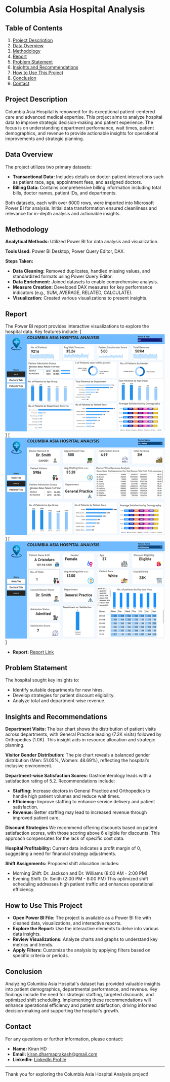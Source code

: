 # Columbia Asia Hospital Analysis

## Table of Contents
1. [Project Description](#project-description)
2. [Data Overview](#data-overview)
3. [Methodology](#methodology)
4. [Report](#report)
5. [Problem Statement](#problem-statement)
6. [Insights and Recommendations](#insights-and-recommendations)
7. [How to Use This Project](#how-to-use-this-project)
8. [Conclusion](#conclusion)
9. [Contact](#contact)

## Project Description
Columbia Asia Hospital is renowned for its exceptional patient-centered care and advanced medical expertise. This project aims to analyze hospital data to improve strategic decision-making and patient experience. The focus is on understanding department performance, wait times, patient demographics, and revenue to provide actionable insights for operational improvements and strategic planning.

## Data Overview
The project utilizes two primary datasets:
- **Transactional Data:** Includes details on doctor-patient interactions such as patient race, age, appointment fees, and assigned doctors.
- **Billing Data:** Contains comprehensive billing information including total bills, doctor names, patient IDs, and departments.

Both datasets, each with over 6000 rows, were imported into Microsoft Power BI for analysis. Initial data transformation ensured cleanliness and relevance for in-depth analysis and actionable insights.

## Methodology
**Analytical Methods:** Utilized Power BI for data analysis and visualization.

**Tools Used:** Power BI Desktop, Power Query Editor, DAX.

**Steps Taken:**
- **Data Cleaning:** Removed duplicates, handled missing values, and standardized formats using Power Query Editor.
- **Data Enrichment:** Joined datasets to enable comprehensive analysis.
- **Measure Creation:** Developed DAX measures for key performance indicators (e.g., SUM, AVERAGE, RELATED, CALCULATE).
- **Visualization:** Created various visualizations to present insights.

## Report
The Power BI report provides interactive visualizations to explore the hospital data. Key features include:
[![image](https://github.com/kiranhd/Columbia-Asia-Hospitals/blob/main/Main_tab.png)]
[![image](https://github.com/kiranhd/Columbia-Asia-Hospitals/blob/main/Doctors'_tab.png)]
[![image](https://github.com/kiranhd/Columbia-Asia-Hospitals/blob/main/Patients'_tab.png)]
- **Report:** [Report Link](https://github.com/kiranhd/Columbia-Asia-Hospitals/blob/main/Columbia%20Asia%20Hospital%20Analysis_Kiran_HD.pbix)

## Problem Statement
The hospital sought key insights to:
- Identify suitable departments for new hires.
- Develop strategies for patient discount eligibility.
- Analyze total and department-wise revenue.

## Insights and Recommendations
**Department Visits:** The bar chart shows the distribution of patient visits across departments, with General Practice leading (7.2K visits) followed by Orthopedics (1.0K). This insight aids in resource allocation and strategic planning.

**Visitor Gender Distribution:** The pie chart reveals a balanced gender distribution (Men: 51.05%, Women: 48.69%), reflecting the hospital's inclusive environment.

**Department-wise Satisfaction Scores:** Gastroenterology leads with a satisfaction rating of 5.2. Recommendations include:
- **Staffing:** Increase doctors in General Practice and Orthopedics to handle high patient volumes and reduce wait times.
- **Efficiency:** Improve staffing to enhance service delivery and patient satisfaction.
- **Revenue:** Better staffing may lead to increased revenue through improved patient care.

**Discount Strategies** We recommend offering discounts based on patient satisfaction scores, with those scoring above 6 eligible for discounts. This approach compensates for the lack of specific cost data.

**Hospital Profitability:** Current data indicates a profit margin of 0, suggesting a need for financial strategy adjustments.

**Shift Assignments:** Proposed shift allocation includes:
- Morning Shift: Dr. Jackson and Dr. Williams (8:00 AM - 2:00 PM)
- Evening Shift: Dr. Smith (2:00 PM - 8:00 PM)
This optimized shift scheduling addresses high patient traffic and enhances operational efficiency.

## How to Use This Project
- **Open Power BI File:** The project is available as a Power BI file with cleaned data, visualizations, and interactive reports.
- **Explore the Report:** Use the interactive elements to delve into various data insights.
- **Review Visualizations:** Analyze charts and graphs to understand key metrics and trends.
- **Apply Filters:** Customize the analysis by applying filters based on specific criteria or periods.

## Conclusion
Analyzing Columbia Asia Hospital's dataset has provided valuable insights into patient demographics, departmental performance, and revenue. Key findings include the need for strategic staffing, targeted discounts, and optimized shift scheduling. Implementing these recommendations will enhance operational efficiency and patient satisfaction, driving informed decision-making and supporting the hospital's growth.

## Contact
For any questions or further information, please contact:

- **Name:** Kiran HD
- **Email:** kiran.dharmaprakash@gmail.com
- **LinkedIn:** [LinkedIn Profile](https://www.linkedin.com/in/kiran-hassan-dharmaprakash-065467250)

---

Thank you for exploring the Columbia Asia Hospital Analysis project!
